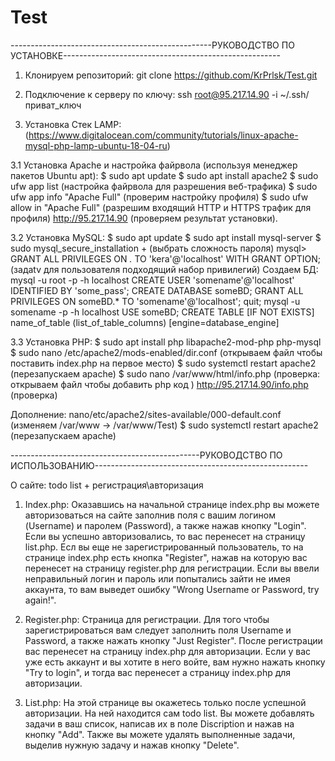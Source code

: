 # Test
--------------------------------------------------РУКОВОДСТВО ПО УСТАНОВКЕ------------------------------------------------------

1. Клонируем репозиторий: git clone https://github.com/KrPrlsk/Test.git

2. Подключение к серверу по ключу: ssh root@95.217.14.90 -i ~/.ssh/приват_ключ

3. Установка Стек LAMP: (https://www.digitalocean.com/community/tutorials/linux-apache-mysql-php-lamp-ubuntu-18-04-ru)

3.1 Установка Apache и настройка файрвола (используя менеджер пакетов Ubuntu apt):
$ sudo apt update
$ sudo apt install apache2
$ sudo ufw app list (настройка файрвола для разрешения веб-трафика)
$ sudo ufw app info "Apache Full" (проверим настройку профиля)
$ sudo ufw allow in "Apache Full" (разрешим входящий HTTP и HTTPS трафик для профиля)
http://95.217.14.90 (проверяем результат установки).

3.2 Установка MySQL: 
$ sudo apt update
$ sudo apt install mysql-server
$ sudo mysql_secure_installation + (выбрать сложность пароля)
mysql> GRANT ALL PRIVILEGES ON *.* TO 'kera'@'localhost' WITH GRANT OPTION; (задаtv для пользователя подходящий набор привилегий)
Создаем БД:
mysql -u root -p -h localhost
CREATE USER 'somename'@'localhost' IDENTIFIED BY 'some_pass';
CREATE DATABASE someBD;
GRANT ALL PRIVILEGES ON someBD.* TO 'somename'@'localhost';
quit;
mysql -u somename -p -h localhost
USE someBD;
CREATE TABLE [IF NOT EXISTS] name_of_table (list_of_table_columns) [engine=database_engine]

3.3 Установка PHP: 
$ sudo apt install php libapache2-mod-php php-mysql
$ sudo nano /etc/apache2/mods-enabled/dir.conf (открываем файл чтобы поставить index.php на первое место)
$ sudo systemctl restart apache2 (перезапускаем apache)
$ sudo nano /var/www/html/info.php (проверка: открываем файл чтобы добавить php код <?php phpinfo(); ?>)
http://95.217.14.90/info.php (проверка)

Дополнение: nano/etc/apache2/sites-available/000-default.conf (изменяем /var/www -> /var/www/Test)
$ sudo systemctl restart apache2 (перезапускаем apache)

-----------------------------------------------РУКОВОДСТВО ПО ИСПОЛЬЗОВАНИЮ-----------------------------------------------------

О сайте: todo list + регистрация\авторизация

1. Index.php: Оказавшись на начальной странице index.php вы можете авторизоваться на сайте заполнив поля с вашим логином (Username) и паролем (Password), а также нажав кнопку "Login". Если вы успешно авторизовались, то вас перенесет на страницу list.php. Есл вы еще не зарегистрированный пользователь, то на странице index.php есть кнопка "Register", нажав на которую вас перенесет на страницу register.php для регистрации. Если вы ввели неправильный логин и пароль или попытались зайти не имея аккаунта, то вам выведет ошибку "Wrong Username or Password, try again!".

2. Register.php: Страница для регистрации. Для того чтобы зарегистрироваться вам следует заполнить поля Username и Password, а также нажать кнопку "Just Register". После регистрации вас перенесет на страницу index.php для авторизации. Если у вас уже есть аккаунт и вы хотите в него войте, вам нужно нажать кнопку "Try to login", и тогда вас перенесет а страницу index.php для авторизации.

3. List.php: На этой странице вы окажетесь только после успешной авторизации. На ней находится сам todo list. Вы можете добавлять задачи в ваш список, написав их в поле Discription и нажав на кнопку "Add". Также вы можете удалять выполненные задачи, выделив нужную задачу и нажав кнопку "Delete".




